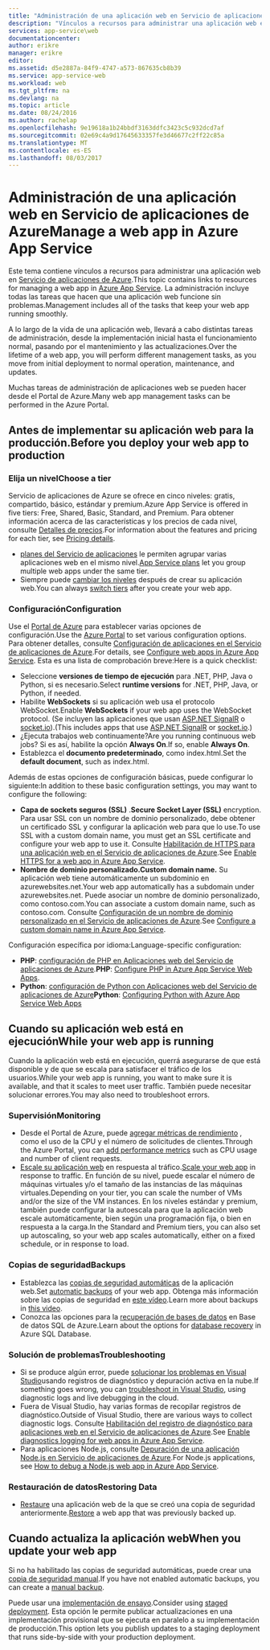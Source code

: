 ```yaml
---
title: "Administración de una aplicación web en Servicio de aplicaciones de Azure"
description: "Vínculos a recursos para administrar una aplicación web en Servicio de aplicaciones de Azure."
services: app-service\web
documentationcenter: 
author: erikre
manager: erikre
editor: 
ms.assetid: d5e2887a-84f9-4747-a573-867635cb8b39
ms.service: app-service-web
ms.workload: web
ms.tgt_pltfrm: na
ms.devlang: na
ms.topic: article
ms.date: 08/24/2016
ms.author: rachelap
ms.openlocfilehash: 9e19618a1b24bbdf3163ddfc3423c5c932dcd7af
ms.sourcegitcommit: 02e69c4a9d17645633357fe3d46677c2ff22c85a
ms.translationtype: MT
ms.contentlocale: es-ES
ms.lasthandoff: 08/03/2017
---
```

# <a name="manage-a-web-app-in-azure-app-service"></a><span data-ttu-id="ad029-103">Administración de una aplicación web en Servicio de aplicaciones de Azure</span><span class="sxs-lookup"><span data-stu-id="ad029-103">Manage a web app in Azure App Service</span></span>
<span data-ttu-id="ad029-104">Este tema contiene vínculos a recursos para administrar una aplicación web en [Servicio de aplicaciones de Azure](http://go.microsoft.com/fwlink/?LinkId=529714).</span><span class="sxs-lookup"><span data-stu-id="ad029-104">This topic contains links to resources for managing a web app in [Azure App Service](http://go.microsoft.com/fwlink/?LinkId=529714).</span></span> <span data-ttu-id="ad029-105">La administración incluye todas las tareas que hacen que una aplicación web funcione sin problemas.</span><span class="sxs-lookup"><span data-stu-id="ad029-105">Management includes all of the tasks that keep your web app running smoothly.</span></span> 

<span data-ttu-id="ad029-106">A lo largo de la vida de una aplicación web, llevará a cabo distintas tareas de administración, desde la implementación inicial hasta el funcionamiento normal, pasando por el mantenimiento y las actualizaciones.</span><span class="sxs-lookup"><span data-stu-id="ad029-106">Over the lifetime of a web app, you will perform different management tasks, as you move from initial deployment to normal operation, maintenance, and updates.</span></span>

<span data-ttu-id="ad029-107">Muchas tareas de administración de aplicaciones web se pueden hacer desde el Portal de Azure.</span><span class="sxs-lookup"><span data-stu-id="ad029-107">Many web app management tasks can be performed in the Azure Portal.</span></span>

## <a name="before-you-deploy-your-web-app-to-production"></a><span data-ttu-id="ad029-108">Antes de implementar su aplicación web para la producción.</span><span class="sxs-lookup"><span data-stu-id="ad029-108">Before you deploy your web app to production</span></span>
### <a name="choose-a-tier"></a><span data-ttu-id="ad029-109">Elija un nivel</span><span class="sxs-lookup"><span data-stu-id="ad029-109">Choose a tier</span></span>
<span data-ttu-id="ad029-110">Servicio de aplicaciones de Azure se ofrece en cinco niveles: gratis, compartido, básico, estándar y premium.</span><span class="sxs-lookup"><span data-stu-id="ad029-110">Azure App Service is offered in five tiers: Free, Shared, Basic, Standard, and Premium.</span></span> <span data-ttu-id="ad029-111">Para obtener información acerca de las características y los precios de cada nivel, consulte [Detalles de precios](https://azure.microsoft.com/pricing/details/app-service/).</span><span class="sxs-lookup"><span data-stu-id="ad029-111">For information about the features and pricing for each tier, see [Pricing details](https://azure.microsoft.com/pricing/details/app-service/).</span></span> 

* <span data-ttu-id="ad029-112">[planes del Servicio de aplicaciones](../app-service/azure-web-sites-web-hosting-plans-in-depth-overview.md) le permiten agrupar varias aplicaciones web en el mismo nivel.</span><span class="sxs-lookup"><span data-stu-id="ad029-112">[App Service plans](../app-service/azure-web-sites-web-hosting-plans-in-depth-overview.md) let you group multiple web apps under the same tier.</span></span>
* <span data-ttu-id="ad029-113">Siempre puede [cambiar los niveles](web-sites-scale.md) después de crear su aplicación web.</span><span class="sxs-lookup"><span data-stu-id="ad029-113">You can always [switch tiers](web-sites-scale.md) after you create your web app.</span></span>

### <a name="configuration"></a><span data-ttu-id="ad029-114">Configuración</span><span class="sxs-lookup"><span data-stu-id="ad029-114">Configuration</span></span>
<span data-ttu-id="ad029-115">Use el [Portal de Azure](https://portal.azure.com/) para establecer varias opciones de configuración.</span><span class="sxs-lookup"><span data-stu-id="ad029-115">Use the [Azure Portal](https://portal.azure.com/) to set various configuration options.</span></span> <span data-ttu-id="ad029-116">Para obtener detalles, consulte [Configuración de aplicaciones en el Servicio de aplicaciones de Azure](web-sites-configure.md).</span><span class="sxs-lookup"><span data-stu-id="ad029-116">For details, see [Configure web apps in Azure App Service](web-sites-configure.md).</span></span> <span data-ttu-id="ad029-117">Esta es una lista de comprobación breve:</span><span class="sxs-lookup"><span data-stu-id="ad029-117">Here is a quick checklist:</span></span>

* <span data-ttu-id="ad029-118">Seleccione **versiones de tiempo de ejecución** para .NET, PHP, Java o Python, si es necesario.</span><span class="sxs-lookup"><span data-stu-id="ad029-118">Select **runtime versions** for .NET, PHP, Java, or Python, if needed.</span></span>
* <span data-ttu-id="ad029-119">Habilite **WebSockets** si su aplicación web usa el protocolo WebSocket.</span><span class="sxs-lookup"><span data-stu-id="ad029-119">Enable **WebSockets** if your web app uses the WebSocket protocol.</span></span> <span data-ttu-id="ad029-120">(Se incluyen las aplicaciones que usan [ASP.NET SignalR](http://www.asp.net/signalr) o [socket.io](web-sites-nodejs-chat-app-socketio.md)).</span><span class="sxs-lookup"><span data-stu-id="ad029-120">(This includes apps that use [ASP.NET SignalR](http://www.asp.net/signalr) or [socket.io](web-sites-nodejs-chat-app-socketio.md).)</span></span>
* <span data-ttu-id="ad029-121">¿Ejecuta trabajos web continuamente?</span><span class="sxs-lookup"><span data-stu-id="ad029-121">Are you running continuous web jobs?</span></span> <span data-ttu-id="ad029-122">Si es así, habilite la opción **Always On**.</span><span class="sxs-lookup"><span data-stu-id="ad029-122">If so, enable **Always On**.</span></span>
* <span data-ttu-id="ad029-123">Establezca el **documento predeterminado**, como index.html.</span><span class="sxs-lookup"><span data-stu-id="ad029-123">Set the **default document**, such as index.html.</span></span>

<span data-ttu-id="ad029-124">Además de estas opciones de configuración básicas, puede configurar lo siguiente:</span><span class="sxs-lookup"><span data-stu-id="ad029-124">In addition to these basic configuration settings, you may want to configure the following:</span></span>

* <span data-ttu-id="ad029-125">**Capa de sockets seguros (SSL)** .</span><span class="sxs-lookup"><span data-stu-id="ad029-125">**Secure Socket Layer (SSL)** encryption.</span></span> <span data-ttu-id="ad029-126">Para usar SSL con un nombre de dominio personalizado, debe obtener un certificado SSL y configurar la aplicación web para que lo use.</span><span class="sxs-lookup"><span data-stu-id="ad029-126">To use SSL with a custom domain name, you must get an SSL certificate and configure your web app to use it.</span></span> <span data-ttu-id="ad029-127">Consulte [Habilitación de HTTPS para una aplicación web en el Servicio de aplicaciones de Azure](app-service-web-tutorial-custom-ssl.md).</span><span class="sxs-lookup"><span data-stu-id="ad029-127">See [Enable HTTPS for a web app in Azure App Service](app-service-web-tutorial-custom-ssl.md).</span></span>
* <span data-ttu-id="ad029-128">**Nombre de dominio personalizado.**</span><span class="sxs-lookup"><span data-stu-id="ad029-128">**Custom domain name.**</span></span> <span data-ttu-id="ad029-129">Su aplicación web tiene automáticamente un subdominio en azurewebsites.net.</span><span class="sxs-lookup"><span data-stu-id="ad029-129">Your web app automatically has a subdomain under azurewebsites.net.</span></span> <span data-ttu-id="ad029-130">Puede asociar un nombre de dominio personalizado, como contoso.com.</span><span class="sxs-lookup"><span data-stu-id="ad029-130">You can associate a custom domain name, such as contoso.com.</span></span> <span data-ttu-id="ad029-131">Consulte [Configuración de un nombre de dominio personalizado en el Servicio de aplicaciones de Azure](app-service-web-tutorial-custom-domain.md).</span><span class="sxs-lookup"><span data-stu-id="ad029-131">See [Configure a custom domain name in Azure App Service](app-service-web-tutorial-custom-domain.md).</span></span>

<span data-ttu-id="ad029-132">Configuración específica por idioma:</span><span class="sxs-lookup"><span data-stu-id="ad029-132">Language-specific configuration:</span></span>

* <span data-ttu-id="ad029-133">**PHP**: [configuración de PHP en Aplicaciones web del Servicio de aplicaciones de Azure](web-sites-php-configure.md).</span><span class="sxs-lookup"><span data-stu-id="ad029-133">**PHP**: [Configure PHP in Azure App Service Web Apps](web-sites-php-configure.md).</span></span>
* <span data-ttu-id="ad029-134">**Python**: [configuración de Python con Aplicaciones web del Servicio de aplicaciones de Azure](web-sites-python-configure.md)</span><span class="sxs-lookup"><span data-stu-id="ad029-134">**Python**: [Configuring Python with Azure App Service Web Apps](web-sites-python-configure.md)</span></span>

## <a name="while-your-web-app-is-running"></a><span data-ttu-id="ad029-135">Cuando su aplicación web está en ejecución</span><span class="sxs-lookup"><span data-stu-id="ad029-135">While your web app is running</span></span>
<span data-ttu-id="ad029-136">Cuando la aplicación web está en ejecución, querrá asegurarse de que está disponible y de que se escala para satisfacer el tráfico de los usuarios.</span><span class="sxs-lookup"><span data-stu-id="ad029-136">While your web app is running, you want to make sure it is available, and that it scales to meet user traffic.</span></span> <span data-ttu-id="ad029-137">También puede necesitar solucionar errores.</span><span class="sxs-lookup"><span data-stu-id="ad029-137">You may also need to troubleshoot errors.</span></span>

### <a name="monitoring"></a><span data-ttu-id="ad029-138">Supervisión</span><span class="sxs-lookup"><span data-stu-id="ad029-138">Monitoring</span></span>
* <span data-ttu-id="ad029-139">Desde el Portal de Azure, puede [agregar métricas de rendimiento](web-sites-monitor.md) , como el uso de la CPU y el número de solicitudes de clientes.</span><span class="sxs-lookup"><span data-stu-id="ad029-139">Through the Azure Portal, you can [add performance metrics](web-sites-monitor.md) such as CPU usage and number of client requests.</span></span>
* <span data-ttu-id="ad029-140">[Escale su aplicación web](web-sites-scale.md) en respuesta al tráfico.</span><span class="sxs-lookup"><span data-stu-id="ad029-140">[Scale your web app](web-sites-scale.md) in response to traffic.</span></span> <span data-ttu-id="ad029-141">En función de su nivel, puede escalar el número de máquinas virtuales y/o el tamaño de las instancias de las máquinas virtuales.</span><span class="sxs-lookup"><span data-stu-id="ad029-141">Depending on your tier, you can scale the number of VMs and/or the size of the VM instances.</span></span> <span data-ttu-id="ad029-142">En los niveles estándar y premium, también puede configurar la autoescala para que la aplicación web escale automáticamente, bien según una programación fija, o bien en respuesta a la carga.</span><span class="sxs-lookup"><span data-stu-id="ad029-142">In the Standard and Premium tiers, you can also set up autoscaling, so your web app scales automatically, either on a fixed schedule, or in response to load.</span></span>  

### <a name="backups"></a><span data-ttu-id="ad029-143">Copias de seguridad</span><span class="sxs-lookup"><span data-stu-id="ad029-143">Backups</span></span>
* <span data-ttu-id="ad029-144">Establezca las [copias de seguridad automáticas](web-sites-backup.md) de la aplicación web.</span><span class="sxs-lookup"><span data-stu-id="ad029-144">Set [automatic backups](web-sites-backup.md) of your web app.</span></span> <span data-ttu-id="ad029-145">Obtenga más información sobre las copias de seguridad en [este vídeo](https://azure.microsoft.com/documentation/videos/azure-websites-automatic-and-easy-backup/).</span><span class="sxs-lookup"><span data-stu-id="ad029-145">Learn more about backups in [this video](https://azure.microsoft.com/documentation/videos/azure-websites-automatic-and-easy-backup/).</span></span>
* <span data-ttu-id="ad029-146">Conozca las opciones para la [recuperación de bases de datos](../sql-database/sql-database-business-continuity.md) en Base de datos SQL de Azure.</span><span class="sxs-lookup"><span data-stu-id="ad029-146">Learn about the options for [database recovery](../sql-database/sql-database-business-continuity.md) in Azure SQL Database.</span></span>

### <a name="troubleshooting"></a><span data-ttu-id="ad029-147">Solución de problemas</span><span class="sxs-lookup"><span data-stu-id="ad029-147">Troubleshooting</span></span>
* <span data-ttu-id="ad029-148">Si se produce algún error, puede [solucionar los problemas en Visual Studio](web-sites-dotnet-troubleshoot-visual-studio.md#remotedebug)usando registros de diagnóstico y depuración activa en la nube.</span><span class="sxs-lookup"><span data-stu-id="ad029-148">If something goes wrong, you can [troubleshoot in Visual Studio](web-sites-dotnet-troubleshoot-visual-studio.md#remotedebug), using diagnostic logs and live debugging in the cloud.</span></span> 
* <span data-ttu-id="ad029-149">Fuera de Visual Studio, hay varias formas de recopilar registros de diagnóstico.</span><span class="sxs-lookup"><span data-stu-id="ad029-149">Outside of Visual Studio, there are various ways to collect diagnostic logs.</span></span> <span data-ttu-id="ad029-150">Consulte [Habilitación del registro de diagnóstico para aplicaciones web en el Servicio de aplicaciones de Azure](web-sites-enable-diagnostic-log.md).</span><span class="sxs-lookup"><span data-stu-id="ad029-150">See [Enable diagnostics logging for web apps in Azure App Service](web-sites-enable-diagnostic-log.md).</span></span>
* <span data-ttu-id="ad029-151">Para aplicaciones Node.js, consulte [Depuración de una aplicación Node.js en Servicio de aplicaciones de Azure](web-sites-nodejs-debug.md).</span><span class="sxs-lookup"><span data-stu-id="ad029-151">For Node.js applications, see [How to debug a Node.js web app in Azure App Service](web-sites-nodejs-debug.md).</span></span>

### <a name="restoring-data"></a><span data-ttu-id="ad029-152">Restauración de datos</span><span class="sxs-lookup"><span data-stu-id="ad029-152">Restoring Data</span></span>
* <span data-ttu-id="ad029-153">[Restaure](web-sites-restore.md) una aplicación web de la que se creó una copia de seguridad anteriormente.</span><span class="sxs-lookup"><span data-stu-id="ad029-153">[Restore](web-sites-restore.md) a web app that was previously backed up.</span></span>

## <a name="when-you-update-your-web-app"></a><span data-ttu-id="ad029-154">Cuando actualiza la aplicación web</span><span class="sxs-lookup"><span data-stu-id="ad029-154">When you update your web app</span></span>
<span data-ttu-id="ad029-155">Si no ha habilitado las copias de seguridad automáticas, puede crear una [copia de seguridad manual](web-sites-backup.md).</span><span class="sxs-lookup"><span data-stu-id="ad029-155">If you have not enabled automatic backups, you can create a [manual backup](web-sites-backup.md).</span></span>

<span data-ttu-id="ad029-156">Puede usar una [implementación de ensayo](web-sites-staged-publishing.md).</span><span class="sxs-lookup"><span data-stu-id="ad029-156">Consider using [staged deployment](web-sites-staged-publishing.md).</span></span> <span data-ttu-id="ad029-157">Esta opción le permite publicar actualizaciones en una implementación provisional que se ejecuta en paralelo a su implementación de producción.</span><span class="sxs-lookup"><span data-stu-id="ad029-157">This option lets you publish updates to a staging deployment that runs side-by-side with your production deployment.</span></span> 


<!-- Anchors. -->

[Before you deploy your site to production]: #before-you-deploy-your-site-to-production
[While your website is running]: #while-your-website-is-running
[When you update your website]: #when-you-update-your-website


